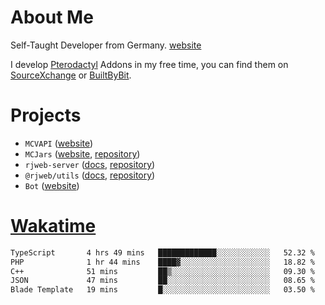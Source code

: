 # About Me

Self-Taught Developer from Germany. [website](https://rjansen.dev)

I develop [Pterodactyl](https://pterodactyl.io) Addons in my free time, you can find
them on [SourceXchange](https://www.sourcexchange.net/teams/356/profile) or [BuiltByBit](https://builtbybit.com/search/3078009).

# Projects

- `MCVAPI` ([website](https://versions.mcjars.app))
- `MCJars` ([website](https://mcjars.app), [repository](https://github.com/0x7d8/mcjar))
- `rjweb-server` ([docs](https://server.rjweb.dev), [repository](https://github.com/0x7d8/NPM_WEB-SERVER))
- `@rjweb/utils` ([docs](https://utils.rjweb.dev), [repository](https://github.com/0x7d8/rjweb-utils))
- `Bot` ([website](https://bot.rjns.dev))

# [Wakatime](https://wakatime.com/@0x7d8)

<!--START_SECTION:waka-->

```txt
TypeScript       4 hrs 49 mins   █████████████░░░░░░░░░░░░   52.32 %
PHP              1 hr 44 mins    ████▓░░░░░░░░░░░░░░░░░░░░   18.82 %
C++              51 mins         ██▒░░░░░░░░░░░░░░░░░░░░░░   09.30 %
JSON             47 mins         ██░░░░░░░░░░░░░░░░░░░░░░░   08.65 %
Blade Template   19 mins         █░░░░░░░░░░░░░░░░░░░░░░░░   03.50 %
```

<!--END_SECTION:waka-->
